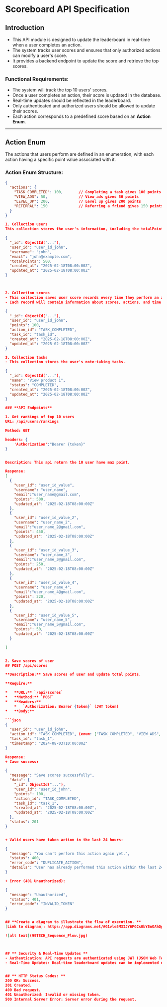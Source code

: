 # **Scoreboard API Specification**

## **Introduction**

- This API module is designed to update the leaderboard in real-time when a user completes an action. 
- The system tracks user scores and ensures that only authorized actions can modify a user's score. 
- It provides a backend endpoint to update the score and retrieve the top scores.

### **Functional Requirements:**
- The system will track the top 10 users' scores.
- Once a user completes an action, their score is updated in the database.
- Real-time updates should be reflected in the leaderboard.
- Only authenticated and authorized users should be allowed to update their scores.
- Each action corresponds to a predefined score based on an **Action Enum**.

---

## **Action Enum**  

The actions that users perform are defined in an enumeration, with each action having a specific point value associated with it.

### **Action Enum Structure**:

```json
{
  "actions": {
    "TASK_COMPLETED": 100,       // Completing a task gives 100 points
    "VIEW_ADS": 50,              // View ads gives 50 points
    "LEVEL_UP": 200,             // Level up gives 200 points
    "REFERRAL": 150              // Referring a friend gives 150 points
  }
}

1. Collection users
This collection stores the user's information, including the totalPoints field to store the user's total points.

{
  "_id": ObjectId("..."),
  "user_id": "user_id_john",       
  "username": "john",          
  "email": "john@example.com",
  "totalPoints": 500,                
  "created_at": "2025-02-18T08:00:00Z",  
  "updated_at": "2025-02-18T08:00:00Z"  
}



2. Collection scores
- This collection saves user score records every time they perform an action. 
- Each record will contain information about scores, actions, and time updates.

{
  "_id": ObjectId("..."),
  "user_id": "user_id_john",
  "points": 100,
  "action_id": "TASK_COMPLETED",
  "task_id": "task_id",
  "created_at": "2025-02-18T08:00:00Z",
  "updated_at": "2025-02-18T08:00:00Z" 
}

3. Collection tasks
- This collection stores the user's note-taking tasks.

{
  "_id": ObjectId("..."),
  "name": "View product 1",
  "status": "COMPLETED",           
  "created_at": "2025-02-18T08:00:00Z",
  "updated_at": "2025-02-18T08:00:00Z"
}

### **API Endpoints**

1. Get rankings of top 10 users
URL: /api/users/rankings

Method: GET

headers: {
    'Authorization':"Bearer {token}"
}


Description: This api return the 10 user have max point.

Response:
[
  {
    "user_id": "user_id_value",
    "username": "user_name",
    "email":"user_name@gmail.com",
    "points": 500,
    "updated_at": "2025-02-18T08:00:00Z"
  },
  {
    "user_id": "user_id_value_2",
    "username": "user_name_2",
    "email":"user_name_2@gmail.com",
    "points": 450,
    "updated_at": "2025-02-18T08:00:00Z"
  },
  {
    "user_id": "user_id_value_3",
    "username": "user_name_3",
    "email":"user_name_3@gmail.com",
    "points": 250,
    "updated_at": "2025-02-18T08:00:00Z"
  },
  {
    "user_id": "user_id_value_4",
    "username": "user_name_4",
    "email":"user_name_4@gmail.com",
    "points": 220,
    "updated_at": "2025-02-18T08:00:00Z"
  },
  {
    "user_id": "user_id_value_5",
    "username": "user_name_5",
    "email":"user_name_5@gmail.com",
    "points": 50,
    "updated_at": "2025-02-18T08:00:00Z"
  }

]


2. Save scores of user
## POST /api/scores

**Description:** Save scores of user and update total points.

**Require:**

*   **URL:** `/api/scores`
*   **Method:** `POST`
*   **Headers:**
    *   `Authorization: Bearer {token}` (JWT token)
*   **Body:**

```json
{
  "user_id": "user_id_john",
  "action_id": "TASK_COMPLETED", (enum: ["TASK_COMPLETED", "VIEW_ADS", "LEVEL_UP", "REFERRAL"]),
  "task_id": "task_1",
  "timestamp": "2024-08-03T10:00:00Z"
}

Response:
+ Case success:

{
  "message": "Save scores successfully",
  "data": {
    "_id": ObjectId("..."),
    "user_id": "user_id_john",
    "points": 100,
    "action_id": "TASK_COMPLETED",
    "task_id": "task_1",
    "created_at": "2025-02-18T08:00:00Z",
    "updated_at": "2025-02-18T08:00:00Z"
  },
  "status": 201
}


+ Valid users have taken action in the last 24 hours:

{
  "message": "You can't perform this action again yet.",
  "status": 400,
  "error_code": "DUPLICATE_ACTION",
  "details": "User has already performed this action within the last 24 hours."
}

+ Error (401 Unauthorized):

{
  "message": "Unauthorized",
  "status": 401,
  "error_code": "INVALID_TOKEN"
}


## **Create a diagram to illustrate the flow of execution. **  
[Link to diagram]: https://app.diagrams.net/#G1vle8M3IJY6PGCs0bY8nOAhQgBk6a_CD5#%7B%22pageId%22%3A%22kHhtjelfMX16ehmt1snR%22%7D

![alt text](99TECH_Sequence_Flow.jpg)



## ** Security & Real-Time Updates ** 
- Authentication: API requests are authenticated using JWT (JSON Web Tokens). The token must be passed in the Authorization header as Bearer {token}.
- Real-Time Updates: Real-time leaderboard updates can be implemented using WebSockets or Server-Sent Events (SSE) to push updates to the client as scores are updated.


## ** HTTP Status Codes: ** 
200 OK: Success.
201 Created.
400 Bad request.
401 Unauthorized: Invalid or missing token.
500 Internal Server Error: Server error during the request.
